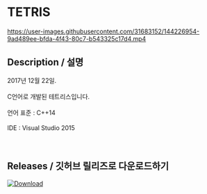 # TETRIS 
https://user-images.githubusercontent.com/31683152/144226954-9ad489ee-bfda-4f43-80c7-b543325c17d4.mp4

## Description / 설명
2017년 12월 22일.<br /><br />
C언어로 개발된 테트리스입니다.<br /><br />
언어 표준 : C++14<br /><br />
IDE : Visual Studio 2015<br /><br /><br />


## Releases  / 깃허브 릴리즈로 다운로드하기    
[![Download](https://img.shields.io/github/v/release/DiligentP/Tetris?color=ffd700&include_prereleases&label=DOWNLOAD%20RELEASE&logo=github&logoColor=green&style=for-the-badge)](https://github.com/DiligentP/Tetris/releases)    <br /><br />

